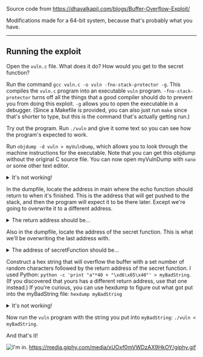 Source code from https://dhavalkapil.com/blogs/Buffer-Overflow-Exploit/

Modifications made for a 64-bit system, because that's probably what you have. 

*******

## Running the exploit

Open the `vuln.c` file. What does it do? How would you get to the secret function? 

Run the command `gcc vuln.c -o vuln -fno-stack-protector -g`. This compiles the `vuln.c` program into an executable `vuln` program. `-fno-stack-protector` turns off all the things that a good compiler should do to prevent you from doing this exploit. `-g` allows you to open the executable in a debugger. (Since a Makefile is provided, you can also just run `make` since that's shorter to type, but this is the command that's actually getting run.) 

Try out the program. Run `./vuln` and give it some text so you can see how the program's expected to work. 

Run `objdump -d vuln > myVulnDump`, which allows you to look through the machine instructions for the executable. Note that you can get this objdump without the original C source file. You can now open myVulnDump with `nano` or some other text editor. 
<details>
  <summary>It's not working!</summary>
  If you really can't get the objdump to work, I've provided it as `dumpfile`.
</details>

In the dumpfile, locate the address in main where the echo function should return to when it's finished. This is the address that will get pushed to the stack, and then the program will expect it to be there later. Except we're going to overwrite it to a different address. 
<details> 
  <summary>The return address should be... </summary>
  0x400640
</details>

Also in the dumpfile, locate the address of the secret function. This is what we'll be overwriting the last address with. 
<details> 
  <summary>The address of secretFunction should be... </summary>
  0x4005d6
</details>

Construct a hex string that will overflow the buffer with a set number of random characters followed by the return address of the secret function. I used Python: `python -c 'print "a"*40 + "\xd6\x05\x40"' > myBadString`. (If you discovered that yours has a different return address, use that one instead.) If you're curious, you can use hexdump to figure out what got put into the myBadString file: `hexdump myBadString`
<details>
  <summary>It's not working!</summary>
  Because of how different machines' endianness works, the bytes of the string are reversed for mine; if this doesn't work, try substituting `\x40\x05\xd6`.
</details>

Now run the `vuln` program with the string you put into `myBadString`: `./vuln < myBadString`. 

And that's it! 

![I'm in.](giphy.gif)
https://media.giphy.com/media/xUOxf0mVWDzAX9HkOY/giphy.gif
